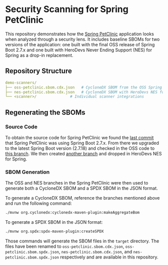 # Security Scanning for Spring PetClinic

This repository demonstrates how the [Spring PetClinic](https://github.com/spring-projects/spring-petclinic) application looks when analyzed through a security lens. It includes baseline SBOMs for two versions of the application: one built with the final OSS release of Spring Boot 2.7.x and one built with HeroDevs Never Ending Support (NES) for Spring as a drop-in replacement.

## Repository Structure

```yaml
demo-scanners/
├── oss-petclinic.sbom.cdx.json   # CycloneDX SBOM from the OSS Spring PetClinic
├── nes-petclinic.sbom.cdx.json   # CycloneDX SBOM with HeroDevs NES for Spring drop-in replacements
└── <scanner>/               # Individual scanner integrations

```

## Regenerating the SBOMs

### Source Code

To obtain the source code for Spring PetClinic we found the [last commit](https://github.com/spring-projects/spring-petclinic/tree/9ecdc1111e3da388a750ace41a125287d9620534) that Spring PetClinic was using Spring Boot 2.7.x. From there we upgraded to the latest Spring Boot version (2.7.18) and checked in the OSS code to [this branch](https://github.com/neverendingsupport/nes-spring-petclinic/tree/OSS). We then created [another branch](https://github.com/neverendingsupport/nes-spring-petclinic/tree/nes-2.7.x) and dropped in HeroDevs NES for Spring.

### SBOM Generation

The OSS and NES branches in the Spring PetClinic were then used to generate both a CycloneDX SBOM and a SPDX SBOM in the JSON format.

To generate a CycloneDX SBOM, reference the branches mentioned above and run the following command:

```bash
./mvnw org.cyclonedx:cyclonedx-maven-plugin:makeAggregateBom
```

To generate a SPDX SBOM in the JSON format:

```bash
./mvnw org.spdx:spdx-maven-plugin:createSPDX
```

Those commands will generate the SBOM files in the `target` directory. The files have been renamed to `oss-petclinic.sbom.cdx.json`, `oss-petclinic.sbom.spdx.json`, `nes-petclinic.sbom.cdx.json`, and `nes-petclinic.sbom.spdx.json` respectively and are available in this repository.